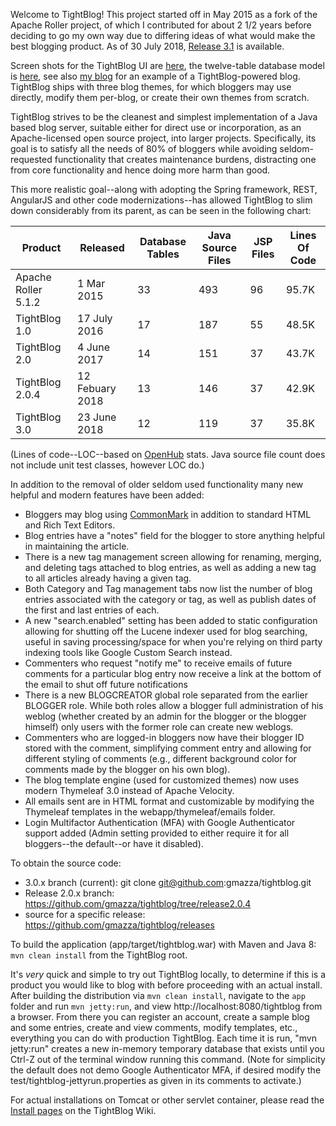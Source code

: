 Welcome to TightBlog! This project started off in May 2015 as a fork of the Apache Roller project, of which I contributed for about 2 1/2 years 
before deciding to go my own way due to differing ideas of what would make the best blogging product.  As of 30 July 2018, <a href="https://github.com/gmazza/tightblog/releases">Release 3.1</a> is available.

Screen shots for the TightBlog UI are [here](https://github.com/gmazza/tightblog/wiki/Screenshots), the twelve-table database model is
[here](https://github.com/gmazza/tightblog/blob/master/app/src/main/resources/dbscripts/createdb.vm), see also [my blog](https://glenmazza.net/blog/) for an example
of a TightBlog-powered blog.  TightBlog ships with three blog themes, for which bloggers may use directly, modify them per-blog, or create their own themes from scratch.

TightBlog strives to be the cleanest and simplest implementation of a Java based blog server, suitable either for direct use or
incorporation, as an Apache-licensed open source project, into larger projects.  Specifically, its goal is to satisfy all the needs of 80% of bloggers while
avoiding seldom-requested functionality that creates maintenance burdens, distracting one from core functionality and hence doing more harm than good.

This more realistic goal--along with adopting the Spring framework, REST, AngularJS and other code modernizations--has allowed TightBlog to slim down considerably from its parent, as can be seen in the following chart:

|Product|Released|Database Tables|Java Source Files|JSP Files|Lines Of Code|
|-----|-----|-----|-----|-----|-----|
|Apache Roller 5.1.2|1 Mar 2015|33|493|96|95.7K|
|TightBlog 1.0|17 July 2016|17|187|55|48.5K|
|TightBlog 2.0|4 June 2017|14|151|37|43.7K|
|TightBlog 2.0.4|12 Febuary 2018|13|146|37|42.9K|
|TightBlog 3.0|23 June 2018|12|119|37|35.8K|

(Lines of code--LOC--based on <a href="https://www.openhub.net/p/tightblog">OpenHub</a> stats.  Java source file count does not include unit test classes, however LOC do.)

In addition to the removal of older seldom used functionality many new helpful and modern features have been added:

* Bloggers may blog using <a href="http://commonmark.org/">CommonMark</a> in addition to standard HTML and Rich Text Editors.
* Blog entries have a "notes" field for the blogger to store anything helpful in maintaining the article.
* There is a new tag management screen allowing for renaming, merging, and deleting tags attached to blog entries, as well as adding a new tag to all articles already having a given tag.
* Both Category and Tag management tabs now list the number of blog entries associated with the category or tag, as well as publish dates of the first and last entries of each.
* A new "search.enabled" setting has been added to static configuration allowing for shutting off the Lucene indexer used for blog searching, useful in saving processing/space for when you're relying on third party indexing tools like Google Custom Search instead.
* Commenters who request "notify me" to receive emails of future comments for a particular blog entry now receive a link at the bottom of the email to shut off future notifications
* There is a new BLOGCREATOR global role separated from the earlier BLOGGER role.  While both roles allow a blogger full administration of his weblog (whether created by an admin for the blogger or the blogger himself) only users with the former role can create new weblogs.   
* Commenters who are logged-in bloggers now have their blogger ID stored with the comment, simplifying comment entry and allowing for different styling of comments (e.g., different background color for comments made by the blogger on his own blog).
* The blog template engine (used for customized themes) now uses modern Thymeleaf 3.0 instead of Apache Velocity.
* All emails sent are in HTML format and customizable by modifying the Thymeleaf templates in the webapp/thymeleaf/emails folder.
* Login Multifactor Authentication (MFA) with Google Authenticator support added (Admin setting provided to either require it for all bloggers--the default--or have it disabled).

To obtain the source code:
* 3.0.x branch (current): git clone git@github.com:gmazza/tightblog.git
* Release 2.0.x branch: https://github.com/gmazza/tightblog/tree/release2.0.4
* source for a specific release: https://github.com/gmazza/tightblog/releases

To build the application (app/target/tightblog.war) with Maven and Java 8:
  `mvn clean install` from the TightBlog root.

It's *very* quick and simple to try out TightBlog locally, to determine if this is a product you would like to blog with
before proceeding with an actual install.  After building the distribution via `mvn clean install`, navigate to the `app` folder and run `mvn jetty:run`,
and view http://localhost:8080/tightblog from a browser.  From there you can register an account, create a sample blog and some entries,
create and view comments, modify templates, etc., everything you can do with production TightBlog.  Each time it is run,
"mvn jetty:run" creates a new in-memory temporary database that exists until you Ctrl-Z out of the terminal window running this command.
(Note for simplicity the default does not demo Google Authenticator MFA, if desired modify the test/tightblog-jettyrun.properties as given in its comments to activate.)

For actual installations on Tomcat or other servlet container, please read the <a href="https://github.com/gmazza/tightblog/wiki">Install pages</a> on the TightBlog Wiki.

